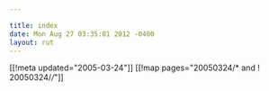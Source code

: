 ```yaml
---

title: index
date: Mon Aug 27 03:35:01 2012 -0400
layout: rut
---
```


[[!meta updated="2005-03-24"]]
[[!map pages="20050324/* and ! 20050324/*/*"]]
